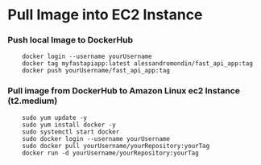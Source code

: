 # Pull Image into EC2 Instance

### Push local Image to DockerHub

        docker login --username yourUsername
        docker tag myfastapiapp:latest alessandromondin/fast_api_app:tag
        docker push yourUsername/fast_api_app:tag

### Pull image from DockerHub to Amazon Linux ec2 Instance (t2.medium)

        sudo yum update -y
        sudo yum install docker -y
        sudo systemctl start docker
        sudo docker login --username yourUsername
        sudo docker pull yourUsername/yourRepository:yourTag
        docker run -d yourUsername/yourRepository:yourTag
